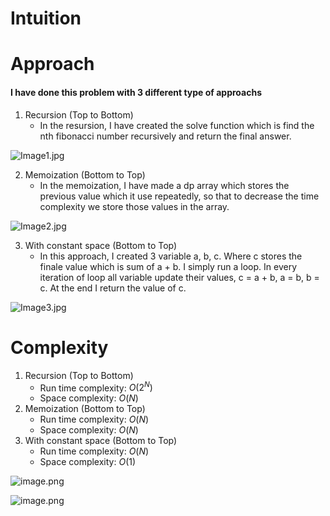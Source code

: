 # Intuition
<!-- Describe your first thoughts on how to solve this problem. -->

# Approach
<!-- Describe your approach to solving the problem. -->
<H4>I have done this problem with 3 different type of approachs</H4>

1) Recursion (Top to Bottom)
   - In the resursion, I have created the solve function which is find the nth fibonacci number recursively and return the final answer.

![Image1.jpg](https://assets.leetcode.com/users/images/89cd2440-11dc-4503-8d4c-97f7657fa1e6_1718619135.625784.jpeg)

2) Memoization (Bottom to Top)
   - In the memoization, I have made a dp array which stores the previous value which it use repeatedly, so that to decrease the time complexity we store those values in the array.

![Image2.jpg](https://assets.leetcode.com/users/images/1ace49ab-e33e-4b04-9539-cc4b7a5d5498_1718619155.7435164.jpeg)


3) With constant space (Bottom to Top)
   - In this approach, I created 3 variable a, b, c. Where c stores the finale value which is sum of a + b. I simply run a loop. In every iteration of loop all variable update their values, c = a + b, a = b, b = c. At the end I return the value of c.

![Image3.jpg](https://assets.leetcode.com/users/images/23a81bcb-a5fb-46c0-9b89-ceab1ef14b5c_1718619177.9920247.jpeg)



# Complexity

1) Recursion (Top to Bottom)
   - Run time complexity: $O(2^N)$
   - Space complexity: $O(N)$
2) Memoization (Bottom to Top)
   - Run time complexity: $O(N)$
   - Space complexity: $O(N)$
3) With constant space (Bottom to Top)
   - Run time complexity: $O(N)$
   - Space complexity: $O(1)$

![image.png](https://assets.leetcode.com/users/images/1f337fe6-bd35-4ce6-aa02-2f6843b96196_1718619295.8326309.png)

![image.png](https://assets.leetcode.com/users/images/8115c3b8-6755-439b-9e25-afbb3656c5f0_1718619391.096007.png)